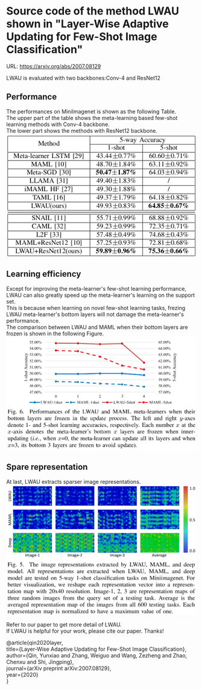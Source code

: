# Source code of the method LWAU shown in "Layer-Wise Adaptive Updating for Few-Shot Image Classification"

URL: https://arxiv.org/abs/2007.08129

LWAU is evaluated with two backbones:Conv-4 and ResNet12  

## Performance
The performances on MiniImagenet is shown as the following Table.  
The upper part of the table shows the meta-learning based few-shot learning methods with Conv-4 backbone.  
The lower part shows the methods with ResNet12 backbone.  
![](https://github.com/qyxqyx/LWAU/raw/master/performance_miniimagenet.png)  

## Learning efficiency
Except for improving the meta-learner's few-shot learning performance, LWAU can also greatly speed up the meta-learner's learning on the support set.  
This is because when learning on novel few-shot learning tasks, frezing LWAU meta-learner's bottom layers will not damage the meta-learner's performance.  
The comparison between LWAU and MAML when their bottom layers are frozen is shown in the following Figure.  
![](https://github.com/qyxqyx/LWAU/raw/master/freeze.png)  

## Spare representation
At last, LWAU extracts sparser image representations.  
![](https://github.com/qyxqyx/LWAU/raw/master/representation.png)  

Refer to our paper to get more detail of LWAU.  
If LWAU is helpful for your work, please cite our paper. Thanks!  

@article{qin2020layer,  
  title={Layer-Wise Adaptive Updating for Few-Shot Image Classification},    
  author={Qin, Yunxiao and Zhang, Weiguo and Wang, Zezheng and Zhao, Chenxu and Shi, Jingping},  
  journal={arXiv preprint arXiv:2007.08129},  
  year={2020}  
}

